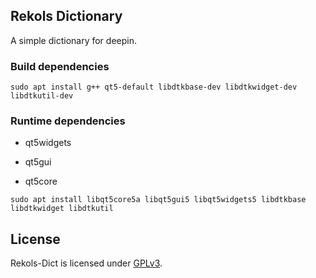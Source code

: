 ## Rekols Dictionary

A simple dictionary for deepin.

### Build dependencies

`sudo apt install g++ qt5-default libdtkbase-dev libdtkwidget-dev libdtkutil-dev`

### Runtime dependencies

* qt5widgets

* qt5gui

* qt5core

`sudo apt install libqt5core5a libqt5gui5 libqt5widgets5 libdtkbase libdtkwidget libdtkutil`

## License

Rekols-Dict is licensed under [GPLv3](LICENSE).


